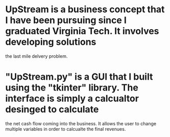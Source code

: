 # UpStream is a business concept that I have been pursuing since I graduated Virginia Tech. It involves developing solutions 
the last mile delvery problem. 

# "UpStream.py" is a GUI that I built using the "tkinter" library. The interface is simply a calcualtor desinged to calculate 
the net cash flow coming into the business. It allows the user to change multiple variables in order to calcualte the final
revenues. 
